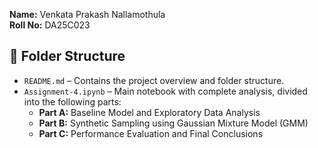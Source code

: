 **Name:** Venkata Prakash Nallamothula  
**Roll No:** DA25C023  

## 📁 Folder Structure

- `README.md` – Contains the project overview and folder structure.
- `Assignment-4.ipynb` – Main notebook with complete analysis, divided into the following parts:
  - **Part A:** Baseline Model and Exploratory Data Analysis  
  - **Part B:** Synthetic Sampling using Gaussian Mixture Model (GMM)  
  - **Part C:** Performance Evaluation and Final Conclusions
